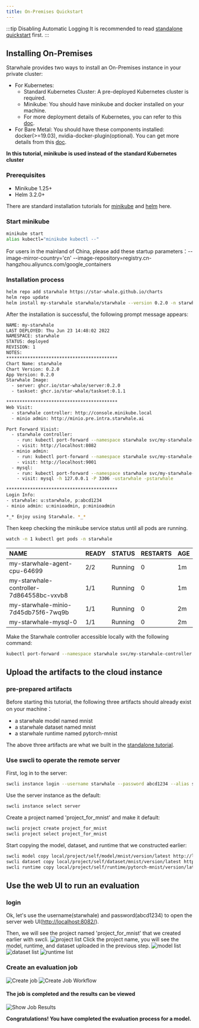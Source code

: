 ```yaml
---
title: On-Premises Quickstart
---
```


:::tip Disabling Automatic Logging
It is recommended to read [standalone quickstart](./standalone.md) first.
:::

## Installing On-Premises

Starwhale provides two ways to install an On-Premises instance in your private cluster:

- For Kubernetes:
  - Standard Kubernetes Cluster: A pre-deployed Kubernetes cluster is required.
  - Minikube: You should have minikube and docker installed on your machine.
  - For more deployment details of Kubernetes, you can refer to this [doc](../cloud/helm-charts.md).
- For Bare Metal: You should have these components installed: docker(>=19.03), nvidia-docker-plugin(optional). You can get more details from this [doc](../cloud/ansible.md).

**In this tutorial, minikube is used instead of the standard Kubernetes cluster**

### Prerequisites

- Minikube 1.25+
- Helm 3.2.0+

There are standard installation tutorials for [minikube](https://minikube.sigs.k8s.io/docs/start/) and [helm](https://helm.sh/docs/intro/install/) here.

### Start minikube

```bash
minikube start
alias kubectl="minikube kubectl --"
```

For users in the mainland of China, please add these startup parameters：--image-mirror-country='cn' --image-repository=registry.cn-hangzhou.aliyuncs.com/google_containers

### Installation process

```bash
helm repo add starwhale https://star-whale.github.io/charts
helm repo update
helm install my-starwhale starwhale/starwhale --version 0.2.0 -n starwhale --create-namespace --set minikube.enabled=true
```

After the installation is successful, the following prompt message appears:

```bash
NAME: my-starwhale
LAST DEPLOYED: Thu Jun 23 14:48:02 2022
NAMESPACE: starwhale
STATUS: deployed
REVISION: 1
NOTES:
******************************************
Chart Name: starwhale
Chart Version: 0.2.0
App Version: 0.2.0
Starwhale Image:
  - server: ghcr.io/star-whale/server:0.2.0
  - taskset: ghcr.io/star-whale/taskset:0.1.1

******************************************
Web Visit:
  - starwhale controller: http://console.minikube.local
  - minio admin: http://minio.pre.intra.starwhale.ai

Port Forward Visist:
  - starwhale controller:
    - run: kubectl port-forward --namespace starwhale svc/my-starwhale-controller 8082:8082
    - visit: http://localhost:8082
  - minio admin:
    - run: kubectl port-forward --namespace starwhale svc/my-starwhale-minio 9001:9001
    - visit: http://localhost:9001
  - mysql:
    - run: kubectl port-forward --namespace starwhale svc/my-starwhale-mysql 3306:3306
    - visit: mysql -h 127.0.0.1 -P 3306 -ustarwhale -pstarwhale

******************************************
Login Info:
- starwhale: u:starwhale, p:abcd1234
- minio admin: u:minioadmin, p:minioadmin

*_* Enjoy using Starwhale. *_*
```

Then keep checking the minikube service status until all pods are running.

```bash
watch -n 1 kubectl get pods -n starwhale
```

| NAME | READY | STATUS | RESTARTS | AGE |
|:-----|-------|--------|----------|-----|
|my-starwhale-agent-cpu-64699|2/2|Running|0|1m
|my-starwhale-controller-7d864558bc-vxvb8|1/1|Running|0|1m
|my-starwhale-minio-7d45db75f6-7wq9b|1/1|Running|0|2m
|my-starwhale-mysql-0|1/1|Running|0|2m

Make the Starwhale controller accessible locally with the following command:

```bash
kubectl port-forward --namespace starwhale svc/my-starwhale-controller 8082:8082
```

## Upload the artifacts to the cloud instance

### pre-prepared artifacts

Before starting this tutorial, the following three artifacts should already exist on your machine：

- a starwhale model named mnist
- a starwhale dataset named mnist
- a starwhale runtime named pytorch-mnist

The above three artifacts are what we built in the [standalone tutorial](standalone.md).

### Use swcli to operate the remote server

First, log in to the server:

```bash
swcli instance login --username starwhale --password abcd1234 --alias server http://localhost:8082
```

Use the server instance as the default:

```bash
swcli instance select server
```

Create a project named 'project_for_mnist' and make it default:

```bash
swcli project create project_for_mnist
swcli project select project_for_mnist
```

Start copying the model, dataset, and runtime that we constructed earlier:

```bash
swcli model copy local/project/self/model/mnist/version/latest http://localhost:8082/
swcli dataset copy local/project/self/dataset/mnist/version/latest http://localhost:8082/
swcli runtime copy local/project/self/runtime/pytorch-mnist/version/latest http://localhost:8082/
```

## Use the web UI to run an evaluation

### login

Ok, let's use the username(starwhale) and password(abcd1234) to open the server web UI(<http://localhost:8082/>).

Then, we will see the project named 'project_for_mnist' that we created earlier with swcli.
![project list](../img/ui-list-project.jpg)
Click the project name, you will see the model, runtime, and dataset uploaded in the previous step.
![model list](../img/ui-list-model.jpg)
![dataset list](../img/ui-list-dataset.jpg)
![runtime list](../img/ui-list-runtime.jpg)

### Create an evaluation job

![Create job](../img/ui-create-job.jpg)
![Create Job Workflow](../img/create-job-workflow.gif)

#### The job is completed and the results can be viewed

![Show Job Results](../img/ui-job-results.jpg)

**Congratulations! You have completed the evaluation process for a model.**
